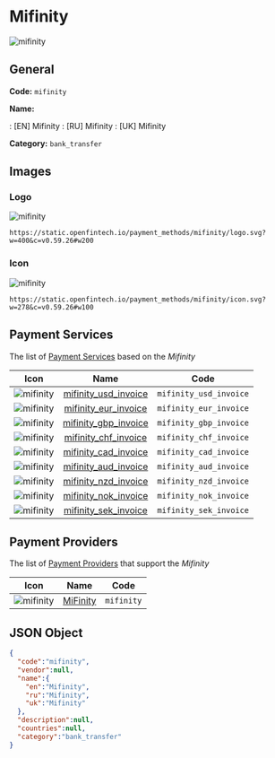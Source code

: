 
# Mifinity 
![mifinity](https://static.openfintech.io/payment_methods/mifinity/logo.svg?w=400&c=v0.59.26#w200)  

## General 
**Code:** `mifinity` 
 
**Name:** 
 
:	[EN] Mifinity 
:	[RU] Mifinity 
:	[UK] Mifinity 
 
**Category:** `bank_transfer` 
 

## Images 

### Logo 
![mifinity](https://static.openfintech.io/payment_methods/mifinity/logo.svg?w=400&c=v0.59.26#w200)  

```
https://static.openfintech.io/payment_methods/mifinity/logo.svg?w=400&c=v0.59.26#w200
```  

### Icon 
![mifinity](https://static.openfintech.io/payment_methods/mifinity/icon.svg?w=278&c=v0.59.26#w100)  

```
https://static.openfintech.io/payment_methods/mifinity/icon.svg?w=278&c=v0.59.26#w100
```  

## Payment Services 
 
The list of [Payment Services](/payment-services/) based on the _Mifinity_ 

|Icon|Name|Code| 
|:---:|:---:|:---:| 
|![mifinity](https://static.openfintech.io/payment_methods/mifinity/icon.svg?w=278&c=v0.59.26#w100) |[mifinity_usd_invoice](/payment-services/mifinity_usd_invoice/)|`mifinity_usd_invoice`| 
|![mifinity](https://static.openfintech.io/payment_methods/mifinity/icon.svg?w=278&c=v0.59.26#w100) |[mifinity_eur_invoice](/payment-services/mifinity_eur_invoice/)|`mifinity_eur_invoice`| 
|![mifinity](https://static.openfintech.io/payment_methods/mifinity/icon.svg?w=278&c=v0.59.26#w100) |[mifinity_gbp_invoice](/payment-services/mifinity_gbp_invoice/)|`mifinity_gbp_invoice`| 
|![mifinity](https://static.openfintech.io/payment_methods/mifinity/icon.svg?w=278&c=v0.59.26#w100) |[mifinity_chf_invoice](/payment-services/mifinity_chf_invoice/)|`mifinity_chf_invoice`| 
|![mifinity](https://static.openfintech.io/payment_methods/mifinity/icon.svg?w=278&c=v0.59.26#w100) |[mifinity_cad_invoice](/payment-services/mifinity_cad_invoice/)|`mifinity_cad_invoice`| 
|![mifinity](https://static.openfintech.io/payment_methods/mifinity/icon.svg?w=278&c=v0.59.26#w100) |[mifinity_aud_invoice](/payment-services/mifinity_aud_invoice/)|`mifinity_aud_invoice`| 
|![mifinity](https://static.openfintech.io/payment_methods/mifinity/icon.svg?w=278&c=v0.59.26#w100) |[mifinity_nzd_invoice](/payment-services/mifinity_nzd_invoice/)|`mifinity_nzd_invoice`| 
|![mifinity](https://static.openfintech.io/payment_methods/mifinity/icon.svg?w=278&c=v0.59.26#w100) |[mifinity_nok_invoice](/payment-services/mifinity_nok_invoice/)|`mifinity_nok_invoice`| 
|![mifinity](https://static.openfintech.io/payment_methods/mifinity/icon.svg?w=278&c=v0.59.26#w100) |[mifinity_sek_invoice](/payment-services/mifinity_sek_invoice/)|`mifinity_sek_invoice`| 
 

## Payment Providers 
 
The list of [Payment Providers](/payment-providers/) that support the _Mifinity_ 

|Icon|Name|Code| 
|:---:|:---:|:---:| 
|![mifinity](https://static.openfintech.io/payment_providers/mifinity/icon.svg?w=278&c=v0.59.26#w100) |[MiFinity](/payment-providers/mifinity/)|`mifinity`| 
 

## JSON Object 

```json
{
  "code":"mifinity",
  "vendor":null,
  "name":{
    "en":"Mifinity",
    "ru":"Mifinity",
    "uk":"Mifinity"
  },
  "description":null,
  "countries":null,
  "category":"bank_transfer"
}
```  
